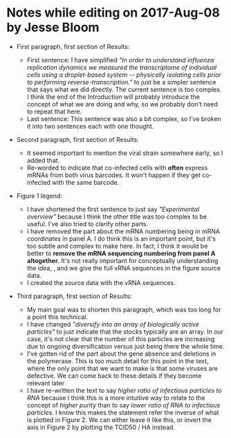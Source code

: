 # Notes while editing on 2017-Aug-08 by Jesse Bloom
* First paragraph, first section of Results: 
    - First sentence: I have simplified *"In order to understand influenza replication dynamics we measured the transcriptome of individual cells using a droplet-based system -- physically isolating cells prior to performing reverse-transcription."* to just be a simpler sentence that says what we did directly. The current sentence is too complex. I think the end of the Introduction will probably introduce the concept of what we are doing and why, so we probably don't need to repeat that here.
    - Last sentence: This sentence was also a bit complex, so I've broken it into two sentences each with one thought.

* Second paragraph, first section of Results:
    - It seemed important to mention the viral strain somewhere early, so I added that.
    - Re-worded to indicate that co-infected cells with **often** express mRNAs from both virus barcodes. It won't happen if they get co-infected with the same barcode.

* Figure 1 legend:
    - I have shortened the first sentence to just say *"Experimental overview"* because I think the other title was too complex to be useful. I've also tried to clarify other parts.
    - I have removed the part about the mRNA numbering being in mRNA coordinates in panel A. I do think this is an important point, but it's too subtle and complex to make here. In fact, I think it would be better to **remove the mRNA sequencing numbering from panel A altogether.** It's not really important for conceptually understanding the idea, , and we give the full vRNA sequences in the figure source data.
    - I created the source data with the vRNA sequences.

* Third paragraph, first section of Results:
    - My main goal was to shorten this paragraph, which was too long for a point this technical.
    - I have changed *"diversify into an array of biologically active particles"* to just indicate that the stocks typically are an array. In our case, it's not clear that the number of this particles are increasing due to ongoing diversification versus just being there the whole time.
    - I've gotten rid of the part about the gene absence and deletions in the polymerase. This is too much detail for this point in the text, where the only point that we want to make is that some viruses are defective. We can come back to these details if they become relevant later
    - I have re-written the text to say *higher ratio of infectious particles to RNA* because I think this is a more intuitive way to relate to the concept of *higher purity* than to say *lower ratio of RNA to infectious particles.* I know this makes the statement refer the inverse of what is plotted in Figure 2. We can either leave it like this, or invert the axis in Figure 2 by plotting the TCID50 / HA instead.

